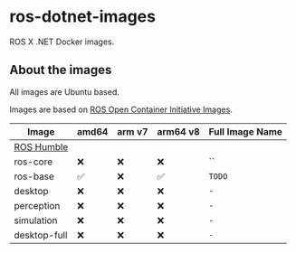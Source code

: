 # ros-dotnet-images

ROS X .NET Docker images.

## About the images

All images are Ubuntu based.

Images are based on [ROS Open Container Initiative Images](https://github.com/sloretz/ros_oci_images/tree/main).

| Image           | amd64 | arm v7 | arm64 v8 | Full Image Name                            |
|-----------------|-------|--------|----------|--------------------------------------------|
| [ROS Humble](http://docs.ros.org/en/humble)                                                 |
| ros-core        | ❌     | ❌      | ❌        | ``      |
| ros-base        | ✅     | ❌      | ✅        | `TODO`      |
| desktop         | ❌     | ❌      | ❌        | `-`       |
| perception      | ❌     | ❌      | ❌        | `-`    |
| simulation      | ❌     | ❌      | ❌        | `-`    |
| desktop-full    | ❌     | ❌      | ❌        | `-`  |
